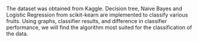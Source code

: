The dataset was obtained from Kaggle. Decision tree, Naive Bayes and Logistic Regression from scikit-kearn are implemented to classify various fruits. Using graphs, classifier results, and difference in classifier performance, we will find the algorithm most suited for the classification of the data.
